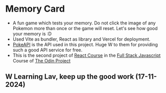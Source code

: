 # Memory Card

- A fun game which tests your memory. Do not click the image of any Pokemon more than once or the game will reset. Let's see how good your memory is :D
- Used Vite as bundler, React as library and Vercel for deployment.
- [PokeAPI](https://pokeapi.co/) is the API used in this project. Huge W to them for providing such a good API service for free.
- This is the second project of [React Course](https://www.theodinproject.com/paths/full-stack-javascript/courses/react) in the [Full Stack Javascript](https://www.theodinproject.com/paths/full-stack-javascript) Course of [The Odin Project](www.theodinproject.com)

## W Learning Lav, keep up the good work (17-11-2024)